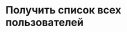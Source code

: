 #  Получить список всех пользователей

<api-endpoint openapi-path="../../../documentatAPI.yaml" method="GET" endpoint="/users"/>